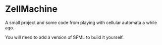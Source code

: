 # ZellMachine
A small project and some code from playing with cellular automata a while ago.

You will need to add a version of SFML to build it yourself.
